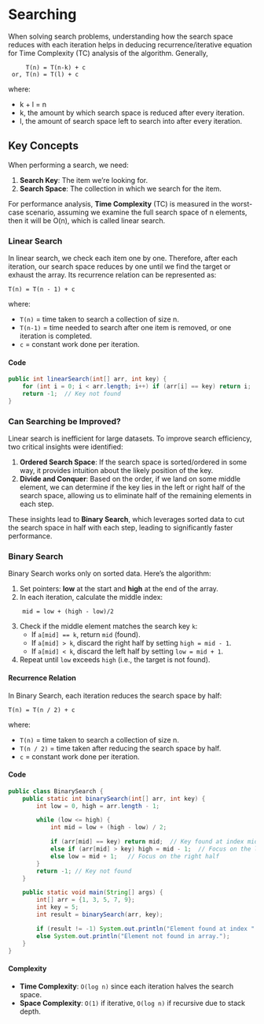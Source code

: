 # Searching
When solving search problems, understanding how the search space reduces with each iteration helps in deducing recurrence/iterative equation for Time Complexity (TC) analysis of the algorithm. Generally,
```
     T(n) = T(n-k) + c
 or, T(n) = T(l) + c
```
where:
- k + l = n
- k, the amount by which search space is reduced after every iteration.
- l, the amount of search space left to search into after every iteration.

## Key Concepts
When performing a search, we need:
1. **Search Key**: The item we’re looking for.
2. **Search Space**: The collection in which we search for the item.

For performance analysis, **Time Complexity** (TC) is measured in the worst-case scenario, assuming we examine the full search space of n elements, then it will be O(n), which is called linear search.

### Linear Search
In linear search, we check each item one by one. Therefore, after each iteration, our search space reduces by one until we find the target or exhaust the array. Its recurrence relation can be represented as:
```
T(n) = T(n - 1) + c
```
where:
- `T(n)` = time taken to search a collection of size n.
- `T(n-1)` = time needed to search after one item is removed, or one iteration is completed.
- `c` = constant work done per iteration.

#### Code
```java
public int linearSearch(int[] arr, int key) {
    for (int i = 0; i < arr.length; i++) if (arr[i] == key) return i;  // Key found at index i
    return -1;  // Key not found
}
```

### Can Searching be Improved?
Linear search is inefficient for large datasets. To improve search efficiency, two critical insights were identified:
1. **Ordered Search Space**: If the search space is sorted/ordered in some way, it provides intuition about the likely position of the key.
2. **Divide and Conquer**: Based on the order, if we land on some middle element, we can determine if the key lies in the left or right half of the search space, allowing us to eliminate half of the remaining elements in each step.

These insights lead to **Binary Search**, which leverages sorted data to cut the search space in half with each step, leading to significantly faster performance.

### Binary Search
Binary Search works only on sorted data. Here’s the algorithm:
1. Set pointers: **low** at the start and **high** at the end of the array.
2. In each iteration, calculate the middle index:
```
    mid = low + (high - low)/2
```
3. Check if the middle element matches the search key `k`:
    - If `a[mid] == k`, return `mid` (found).
    - If `a[mid] > k`, discard the right half by setting `high = mid - 1`.
    - If `a[mid] < k`, discard the left half by setting `low = mid + 1`.
4. Repeat until `low` exceeds `high` (i.e., the target is not found).

#### Recurrence Relation
In Binary Search, each iteration reduces the search space by half:
```
T(n) = T(n / 2) + c
```
where:
- `T(n)` = time taken to search a collection of size n.
- `T(n / 2)` = time taken after reducing the search space by half.
- `c` = constant work done per iteration.

#### Code
```java
public class BinarySearch {
    public static int binarySearch(int[] arr, int key) {
        int low = 0, high = arr.length - 1;

        while (low <= high) {
            int mid = low + (high - low) / 2;

            if (arr[mid] == key) return mid;  // Key found at index mid
            else if (arr[mid] > key) high = mid - 1;  // Focus on the left half
            else low = mid + 1;   // Focus on the right half
        }
        return -1; // Key not found
    }

    public static void main(String[] args) {
        int[] arr = {1, 3, 5, 7, 9};
        int key = 5;
        int result = binarySearch(arr, key);

        if (result != -1) System.out.println("Element found at index " + result);
        else System.out.println("Element not found in array.");
    }
}
```

#### Complexity
- **Time Complexity**: `O(log n)` since each iteration halves the search space.
- **Space Complexity**: `O(1)` if iterative, `O(log n)` if recursive due to stack depth.
